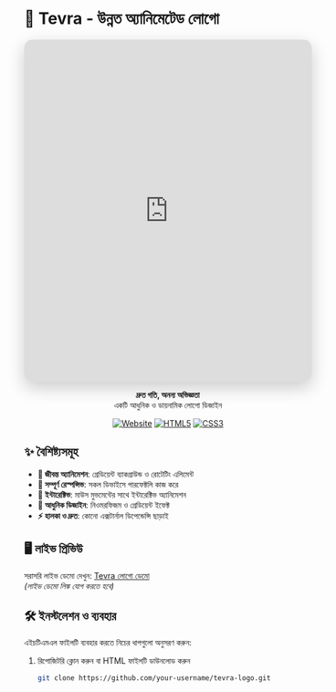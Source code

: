 # 🚀 Tevra - উন্নত অ্যানিমেটেড লোগো

<div align="center">

<!-- সরাসরি HTML এম্বেড করা -->
<div>
  <iframe src="https://htmlpreview.github.io/?https://github.com/your-username/your-repo/blob/main/my%20logo.html" width="100%" height="600px" style="border: none; border-radius: 15px; box-shadow: 0 10px 30px rgba(0,0,0,0.2);"></iframe>
</div>

**দ্রুত গতি, অনন্য অভিজ্ঞতা**  
একটি আধুনিক ও ডায়নামিক লোগো ডিজাইন

[![Website](https://img.shields.io/badge/Visit-Website-6a11cb)](https://tevra.in)
[![HTML5](https://img.shields.io/badge/Built%20with-HTML5-orange)](https://developer.mozilla.org/en-US/docs/Web/HTML)
[![CSS3](https://img.shields.io/badge/Styled%20with-CSS3-blue)](https://developer.mozilla.org/en-US/docs/Web/CSS)

</div>

## ✨ বৈশিষ্ট্যসমূহ

- **🎨 জীবন্ত অ্যানিমেশন**: গ্রেডিয়েন্ট ব্যাকগ্রাউন্ড ও রোটেটিং এলিমেন্ট
- **📱 সম্পূর্ণ রেস্পন্সিভ**: সকল ডিভাইসে পারফেক্টলি কাজ করে
- **🎯 ইন্টারেক্টিভ**: মাউস মুভমেন্টের সাথে ইন্টারেক্টিভ অ্যানিমেশন
- **🌈 আধুনিক ডিজাইন**: নিওমরফিজম ও গ্রেডিয়েন্ট ইফেক্ট
- **⚡ হালকা ও দ্রুত**: কোনো এক্সটার্নাল ডিপেন্ডেন্সি ছাড়াই

## 🖥️ লাইভ প্রিভিউ

সরাসরি লাইভ ডেমো দেখুন: [Tevra লোগো ডেমো](https://your-demo-link.com)  
*(লাইভ ডেমো লিঙ্ক যোগ করতে হবে)*

## 🛠️ ইনস্টলেশন ও ব্যবহার

এইচটিএমএল ফাইলটি ব্যবহার করতে নিচের ধাপগুলো অনুসরণ করুন:

1. রিপোজিটরি ক্লোন করুন বা HTML ফাইলটি ডাউনলোড করুন
   ```bash
   git clone https://github.com/your-username/tevra-logo.git
